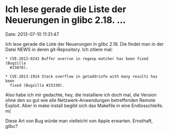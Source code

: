 Ich lese gerade die Liste der Neuerungen in glibc 2.18. \...
============================================================

Date: 2013-07-10 11:31:47

Ich lese gerade die Liste der Neuerungen in glibc 2.18. Die findet man
in der Datei NEWS in deren git-Repository. Ich zitiere mal:

    * CVE-2013-0242 Buffer overrun in regexp matcher has been fixed (Bugzilla
      #15078).

    * CVE-2013-1914 Stack overflow in getaddrinfo with many results has been
      fixed (Bugzilla #15330).

Also habe ich mir gedachte, hey, die installiere ich doch mal, die
Version ohne den so gut wie alle Netzwerk-Anwendungen betreffenden
Remote Exploit. Aber in make install begibt sich das Makefile in eine
Endlosschleife. m(

Diese Art von Bug würde man vielleicht von Apple erwarten. Ernsthaft,
glibc?
